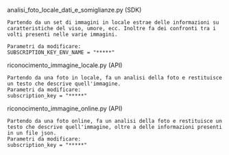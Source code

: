 analisi_foto_locale_dati_e_somiglianze.py (SDK)

	Partendo da un set di immagini in locale estrae delle informazioni su caratteristiche del viso, umore, ecc. Inoltre fa dei confronti tra i volti presenti nelle varie immagini.

	Parametri da modificare:
	SUBSCRIPTION_KEY_ENV_NAME = "*****"

riconocimento_immagine_locale.py (API)

	Partendo da una foto in locale, fa un analisi della foto e restituisce un testo che descrive quell'immagine.
	Parametri da modificare:
	subscription_key = "*****"


riconocimento_immagine_online.py (API)

	Partendo da una foto online, fa un analisi della foto e restituisce un testo che descrive quell'immagine, oltre a delle informazioni presenti in un file json.
	Parametri da modificare:
	subscription_key = "*****"

